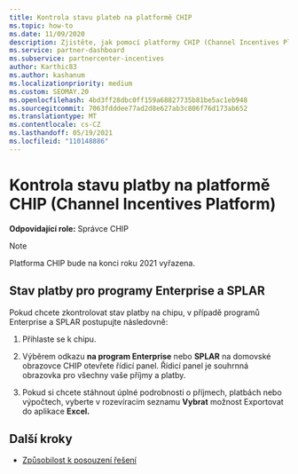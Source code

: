 ```yaml
---
title: Kontrola stavu plateb na platformě CHIP
ms.topic: how-to
ms.date: 11/09/2020
description: Zjistěte, jak pomocí platformy CHIP (Channel Incentives Platform) zkontrolovat stav platby. Všimněte si, že chip se na konci roku 2021 vyřazen.
ms.service: partner-dashboard
ms.subservice: partnercenter-incentives
author: Karthic83
ms.author: kashanum
ms.localizationpriority: medium
ms.custom: SEOMAY.20
ms.openlocfilehash: 4bd3ff28dbc0ff159a68827735b81be5ac1eb948
ms.sourcegitcommit: 7063fdddee77ad2d8e627ab3c806f76d173ab652
ms.translationtype: MT
ms.contentlocale: cs-CZ
ms.lasthandoff: 05/19/2021
ms.locfileid: "110148886"
---
```

# <a name="check-payment-status-in-the-channel-incentives-platform-chip"></a>Kontrola stavu platby na platformě CHIP (Channel Incentives Platform)

**Odpovídající role:** Správce CHIP

>[!NOTE]
>Platforma CHIP bude na konci roku 2021 vyřazena.

## <a name="payment-status-for-the-enterprise-and-splar-programs"></a>Stav platby pro programy Enterprise a SPLAR

Pokud chcete zkontrolovat stav platby na chipu, v případě programů Enterprise a SPLAR postupujte následovně:

1. Přihlaste se k chipu.
 
1. Výběrem odkazu **na program Enterprise** nebo **SPLAR** na domovské obrazovce CHIP otevřete řídicí panel. Řídicí panel je souhrnná obrazovka pro všechny vaše příjmy a platby.
 
1. Pokud si chcete stáhnout úplné podrobnosti o příjmech, platbách nebo výpočtech, vyberte v rozevíracím seznamu **Vybrat** možnost Exportovat do aplikace **Excel.**

## <a name="next-steps"></a>Další kroky

- [Způsobilost k posouzení řešení](chip-solution-assessment.md) 
